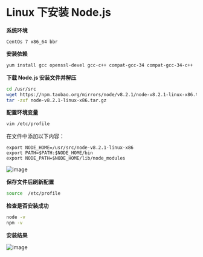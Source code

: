 # Linux 下安装 Node.js

**系统环境**

<code>CentOs 7 x86_64 bbr</code>  

**安装依赖**

```sh
yum install gcc openssl-devel gcc-c++ compat-gcc-34 compat-gcc-34-c++
```

**下载 Node.js 安装文件并解压**

```sh
cd /usr/src
wget https://npm.taobao.org/mirrors/node/v8.2.1/node-v8.2.1-linux-x86.tar.gz
tar -zxf node-v8.2.1-linux-x86.tar.gz
```

**配置环境变量**

```sh
vim /etc/profile
```

在文件中添加以下内容：

```
export NODE_HOME=/usr/src/node-v8.2.1-linux-x86
export PATH=$PATH:$NODE_HOME/bin
export NODE_PATH=$NODE_HOME/lib/node_modules
```
![image](/img/node_install.png)

**保存文件后刷新配置**

```sh
source  /etc/profile
```

**检查是否安装成功**

```sh
node -v
npm -v
```

**安装结果**

![image](/img/node_version.jpg)